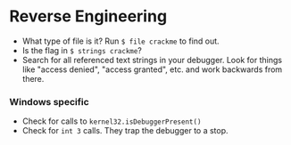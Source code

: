 # Reverse Engineering

 * What type of file is it? Run `$ file crackme` to find out.
 * Is the flag in `$ strings crackme`?
 * Search for all referenced text strings in your debugger. Look for things like "access denied", "access granted", etc. and work backwards from there.

### Windows specific

 * Check for calls to `kernel32.isDebuggerPresent()`
 * Check for `int 3` calls. They trap the debugger to a stop.
